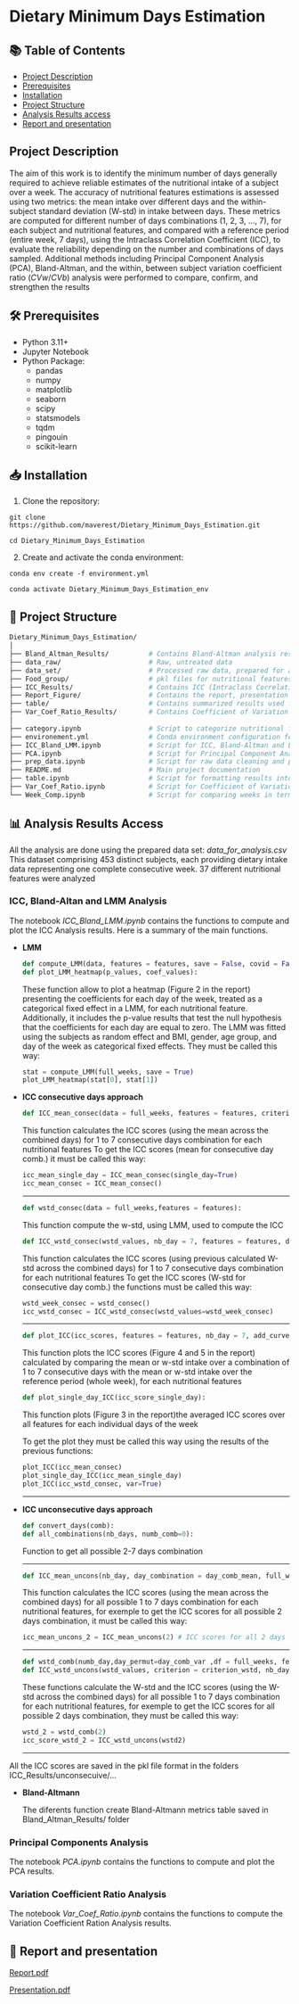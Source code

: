 # **Dietary Minimum Days Estimation**

## 📚 Table of Contents

- [Project Description](project-description)
- [Prerequisites](#prerequisites)
- [Installation](#installation)
- [Project Structure](#project-structure)
- [Analysis Results access](#analysis-results-access)
- [Report and presentation](#report-and-presentation)
  

## Project Description

The aim of this work is to identify the minimum number of days generally required to achieve reliable estimates of the nutritional intake of a subject over a week. The accuracy of nutritional features estimations is assessed using two metrics: the mean intake over different days and the within-subject standard deviation (W-std) in intake between days. These metrics are computed for different number of days combinations (1, 2, 3, ..., 7), for each subject and nutritional features, and compared with a reference period (entire week, 7 days), using the Intraclass Correlation Coefficient (ICC), to evaluate the reliability depending on the number and combinations of days sampled. Additional methods including Principal Component Analysis (PCA), Bland-Altman, and the within, between subject variation coefficient ratio ($CVw/CVb$) analysis were performed to compare, confirm, and strengthen the results

## 🛠 Prerequisites

- Python 3.11+
- Jupyter Notebook
- Python Package:
    - pandas
    - numpy
    - matplotlib
    - seaborn
    - scipy
    - statsmodels
    - tqdm
    - pingouin
    - scikit-learn

## 📥 Installation

1. Clone the repository:

`git clone https://github.com/maverest/Dietary_Minimum_Days_Estimation.git`

`cd Dietary_Minimum_Days_Estimation`

2. Create and activate the conda environment:

`conda env create -f environment.yml`
  
`conda activate Dietary_Minimum_Days_Estimation_env`

## 📁 Project Structure

```bash
Dietary_Minimum_Days_Estimation/
│
├── Bland_Altman_Results/          # Contains Bland-Altman analysis results
├── data_raw/                      # Raw, untreated data
├── data_set/                      # Processed raw data, prepared for analysis
├── Food_group/                    # pkl files for nutritional features  differenciation
├── ICC_Results/                   # Contains ICC (Intraclass Correlation Coefficient) analysis results
├── Report_Figure/                 # Contains the report, presentation and figures
├── table/                         # Contains summarized results used for various figures
├── Var_Coef_Ratio_Results/        # Contains Coefficient of Variation ratio analysis results
│
├── category.ipynb                 # Script to categorize nutritional features and crate demograpgic distribution table
├── environement.yml               # Conda environment configuration for reproducibility
├── ICC_Bland_LMM.ipynb            # Script for ICC, Bland-Altman and LMM analysis 
├── PCA.ipynb                      # Script for Principal Component Analysis (PCA)
├── prep_data.ipynb                # Script for raw data cleaning and preparation
├── README.md                      # Main project documentation
├── table.ipynb                    # Script for formatting results into tables
├── Var_Coef_Ratio.ipynb           # Script for Coefficient of Variation ratio analysis
└── Week_Comp.ipynb                # Script for comparing weeks in terms of mean intake using ICC
```

## 📊 Analysis Results Access

All the analysis are done using the prepared data set: *data_for_analysis.csv*
This dataset comprising 453 distinct subjects, each providing dietary intake data representing one complete consecutive week. 37 different nutritional features were analyzed

### ICC, Bland-Altan and LMM Analysis

The notebook *ICC_Bland_LMM.ipynb*  contains the functions to compute and plot the ICC Analysis results. Here is a summary of the main functions.

- **LMM**

    ```python
    def compute_LMM(data, features = features, save = False, covid = False):
    def plot_LMM_heatmap(p_values, coef_values):
    ```

    These function allow to plot a heatmap (Figure 2 in the report) presenting the coefficients for each day of the week, treated as a categorical fixed effect in a LMM, for each nutritional feature. Additionally, it includes the p-value results that test the null hypothesis that the coefficients for each day are equal to zero. The LMM was fitted using the subjects as random effect and BMI, gender, age group, and day of the week as categorical fixed effects.
    They must be called this way:

    ```python
    stat = compute_LMM(full_weeks, save = True)
    plot_LMM_heatmap(stat[0], stat[1])
    ```

- **ICC consecutive days approach**

    ```python
    def ICC_mean_consec(data = full_weeks, features = features, criterion = criterion_mean, single_day = False):
    ```

    This function calculates the ICC scores (using the mean across the combined days) for 1 to 7 consecutive days combination for each nutritional features
    To get the ICC scores (mean for consecutive day comb.) it must be called this way:

    ```python
    icc_mean_single_day = ICC_mean_consec(single_day=True)
    icc_mean_consec = ICC_mean_consec()
    ```

    ---

    ```python
    def wstd_consec(data = full_weeks,features = features):
    ```

    This function compute the w-std, using LMM, used to compute the ICC

    ```python
    def ICC_wstd_consec(wstd_values, nb_day = 7, features = features, data = full_weeks):
    ```

    This function calculates the ICC scores (using previous calculated W-std across the combined days) for 1 to 7 consecutive days combination for each nutritional features
    To get the ICC scores (W-std for consecutive day comb.) the functions must be called this way:

    ```python
    wstd_week_consec = wstd_consec()
    icc_wstd_consec = ICC_wstd_consec(wstd_values=wstd_week_consec)
    ```

    ---

    ```python
    def plot_ICC(icc_scores, features = features, nb_day = 7, add_curve_uncons = False, var = False):
    ```

    This function plots the ICC scores (Figure 4 and 5 in the report) calculated by comparing the mean or w-std intake over a combination of 1 to 7 consecutive days with the mean or w-std intake over the reference period (whole week), for each nutritional features

    ```python
    def plot_single_day_ICC(icc_score_single_day):
    ```

    This function plots (Figure 3 in the report)the averaged ICC scores over all features for each individual days of the week

    To get the plot they must be called this way using the results of the previous functions:

    ```python
    plot_ICC(icc_mean_consec)
    plot_single_day_ICC(icc_mean_single_day)
    plot_ICC(icc_wstd_consec, var=True)
    ```

    ---
  
- **ICC unconsecutive days approach**

    ```python
    def convert_days(comb):
    def all_combinations(nb_days, numb_comb=0):
    ```

    Function to get all possible 2-7 days combination

    ---

    ```python
    def ICC_mean_uncons(nb_day, day_combination = day_comb_mean, full_weeks = full_weeks, features = features):
    ```

    This function calculates the ICC scores (using the mean across the combined days) for all possible 1 to 7 days combination for each nutritional features, for exemple to get the ICC scores for all possible 2 days combination, it must be called this way:

    ```python
    icc_mean_uncons_2 = ICC_mean_uncons(2) # ICC scores for all 2 days combination possible
    ```

    ---

    ```python
    def wstd_comb(numb_day,day_permut=day_comb_var ,df = full_weeks, feat = features):
    def ICC_wstd_uncons(wstd_values, criterion = criterion_wstd, nb_day = 7, features = features, data = full_weeks):
    ```

    These functions calculate the W-std and the ICC scores (using the W-std across the combined days) for all possible 1 to 7 days combination for each nutritional features, for exemple to get the ICC scores for all possible 2 days combination, they must be called this way: 

    ```python
    wstd_2 = wstd_comb(2)
    icc_score_wstd_2 = ICC_wstd_uncons(wstd2)
    ```

    ---

All the ICC scores are saved in the pkl file format in the folders ICC_Results/unconsecuive/...

- **Bland-Altmann** 

    The diferents function create Bland-Altmann metrics table saved in Bland_Altman_Results/ folder

### Principal Components Analysis

The notebook *PCA.ipynb* contains the functions to compute and plot the PCA results.

### **Variation Coefficient Ratio Analysis**

The notebook *Var_Coef_Ratio.ipynb* contains the functions to compute the Variation Coefficient Ration Analysis results.

## 📑 Report and presentation

[Report.pdf](https://github.com/user-attachments/files/16180832/Report.pdf)

[Presentation.pdf](https://github.com/user-attachments/files/16180834/Presentation.pdf)


